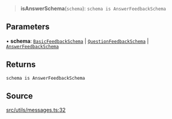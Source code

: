 > **isAnswerSchema**(`schema`): `schema is AnswerFeedbackSchema`

## Parameters

• **schema**: [`BasicFeedbackSchema`](api%5Cinterfaces%5CBasicFeedbackSchema.md) \| [`QuestionFeedbackSchema`](api%5Cinterfaces%5CQuestionFeedbackSchema.md) \| [`AnswerFeedbackSchema`](api%5Cinterfaces%5CAnswerFeedbackSchema.md)

## Returns

`schema is AnswerFeedbackSchema`

## Source

[src/utils/messages.ts:32](https://github.com/bhavjitChauhan/khan-api/blob/214cc6672777162cd3ec638a3ad3a22f7fe37e04/src/utils/messages.ts#L32)
